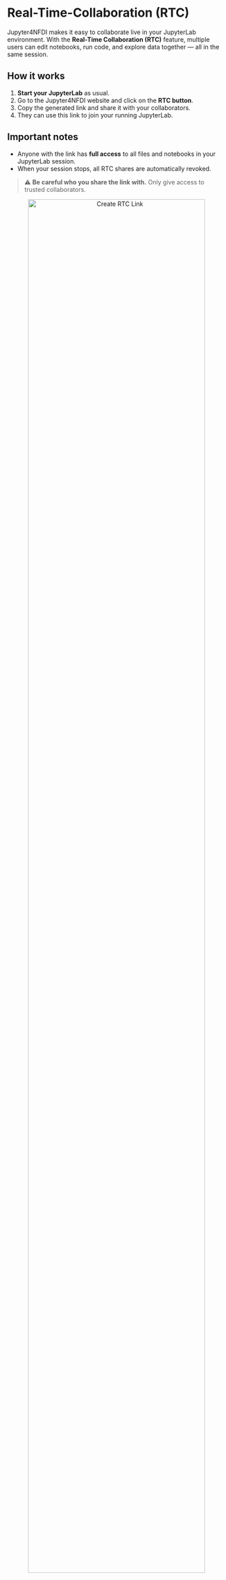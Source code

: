 # Real-Time-Collaboration (RTC)

Jupyter4NFDI makes it easy to collaborate live in your JupyterLab environment. With the **Real-Time Collaboration (RTC)** feature, multiple users can edit notebooks, run code, and explore data together — all in the same session.

## How it works

1. **Start your JupyterLab** as usual.
2. Go to the Jupyter4NFDI website and click on the **RTC button**.
3. Copy the generated link and share it with your collaborators.
4. They can use this link to join your running JupyterLab.


## Important notes

- Anyone with the link has **full access** to all files and notebooks in your JupyterLab session.
- When your session stops, all RTC shares are automatically revoked.

> ⚠️ **Be careful who you share the link with.** Only give access to trusted collaborators.

<div style="text-align: center;">
  <img src="../../images/rtcbutton_1.png" alt="Create RTC Link" style="width: 90%;">
</div>
